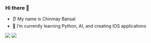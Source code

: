 
### Hi there 👋
* 👂 My name is Chinmay Bansal
* 🌱 I’m currently learning Python, AI, and creating IOS applications
<img src="https://github-readme-stats.vercel.app/api/top-langs?username=ChinmayBansal"/>

<img src="https://github-readme-streak-stats.herokuapp.com/?user=ChinmayBansal"/>
